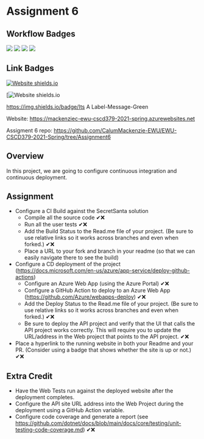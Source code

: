 ﻿# Assignment 6

## Workflow Badges
![](../../workflows/WebBuildAndTest/badge.svg)
![](../../workflows/ApiBuildAndTest/badge.svg)
![](../../workflows/AzureBuildAndDeployWeb/badge.svg)
![](../../workflows/AzureBuildAndDeployApi/badge.svg)

## Link Badges
[![Website shields.io](https://img.shields.io/website-up-down-green-red/http/shields.io.svg)](https://mackenziec-ewu-cscd379-2021-spring.azurewebsites.net/)

[![Website shields.io](https://img.shields.io/endpoint?url=https://www.google.com/&style?style=plastic&logo=appveyor)

https://img.shields.io/badge/Its A Label-Message-Green

Website: https://mackenziec-ewu-cscd379-2021-spring.azurewebsites.net

Assigment 6 repo: https://github.com/CalumMackenzie-EWU/EWU-CSCD379-2021-Spring/tree/Assignment6



## Overview

In this project, we are going to configure continuous integration and continuous deployment.

## Assignment

- Configure a CI Build against the SecretSanta solution
  - Compile all the source code ✔❌
  - Run all the user tests ✔❌
  - Add the Build Status to the Read.me file of your project.  (Be sure to use relative links so it works across branches and even when forked.) ✔❌
  - Place a URL to your fork and branch in your readme (so that we can easily navigate there to see the build)
- Configure a CD deployment of the project (https://docs.microsoft.com/en-us/azure/app-service/deploy-github-actions)
  - Configure an Azure Web App (using the Azure Portal) ✔❌
  - Configure a GitHub Action to deploy to an Azure Web App (https://github.com/Azure/webapps-deploy) ✔❌
  - Add the Deploy Status to the Read.me file of your project.  (Be sure to use relative links so it works across branches and even when forked.) ✔❌
  - Be sure to deploy the API project and verify that the UI that calls the API project works correctly. This will require you to update the URL/address in the Web project that points to the API project. ✔❌
- Place a hyperlink to the running website in both your Readme and your PR. (Consider using a badge that shows whether the site is up or not.) ✔❌

## Extra Credit

- Have the Web Tests run against the deployed website after the deployment completes.
- Configure the API site URL address into the Web Project during the deployment using a GitHub Action variable.
- Configure code coverage and generate a report (see https://github.com/dotnet/docs/blob/main/docs/core/testing/unit-testing-code-coverage.md) ✔❌



